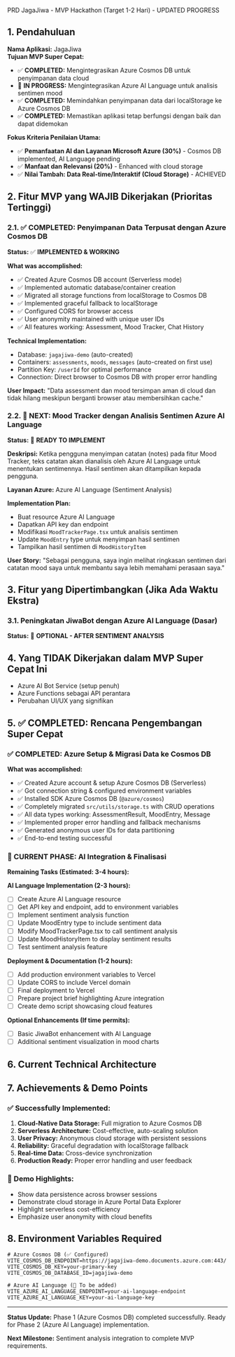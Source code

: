 PRD JagaJiwa - MVP Hackathon (Target 1-2 Hari) - UPDATED PROGRESS

## 1. Pendahuluan
**Nama Aplikasi:** JagaJiwa  
**Tujuan MVP Super Cepat:**
- ✅ **COMPLETED:** Mengintegrasikan Azure Cosmos DB untuk penyimpanan data cloud
- 🔄 **IN PROGRESS:** Mengintegrasikan Azure AI Language untuk analisis sentimen mood
- ✅ **COMPLETED:** Memindahkan penyimpanan data dari localStorage ke Azure Cosmos DB 
- ✅ **COMPLETED:** Memastikan aplikasi tetap berfungsi dengan baik dan dapat didemokan

**Fokus Kriteria Penilaian Utama:**
- ✅ **Pemanfaatan AI dan Layanan Microsoft Azure (30%)** - Cosmos DB implemented, AI Language pending
- ✅ **Manfaat dan Relevansi (20%)** - Enhanced with cloud storage
- ✅ **Nilai Tambah: Data Real-time/Interaktif (Cloud Storage)** - ACHIEVED

## 2. Fitur MVP yang WAJIB Dikerjakan (Prioritas Tertinggi)

### 2.1. ✅ COMPLETED: Penyimpanan Data Terpusat dengan Azure Cosmos DB

**Status:** ✅ **IMPLEMENTED & WORKING**

**What was accomplished:**
- ✅ Created Azure Cosmos DB account (Serverless mode)
- ✅ Implemented automatic database/container creation
- ✅ Migrated all storage functions from localStorage to Cosmos DB
- ✅ Implemented graceful fallback to localStorage
- ✅ Configured CORS for browser access
- ✅ User anonymity maintained with unique user IDs
- ✅ All features working: Assessment, Mood Tracker, Chat History

**Technical Implementation:**
- Database: `jagajiwa-demo` (auto-created)
- Containers: `assessments`, `moods`, `messages` (auto-created on first use)
- Partition Key: `/userId` for optimal performance
- Connection: Direct browser to Cosmos DB with proper error handling

**User Impact:** "Data assessment dan mood tersimpan aman di cloud dan tidak hilang meskipun berganti browser atau membersihkan cache."

### 2.2. 🔄 NEXT: Mood Tracker dengan Analisis Sentimen Azure AI Language

**Status:** 🔄 **READY TO IMPLEMENT**

**Deskripsi:** Ketika pengguna menyimpan catatan (notes) pada fitur Mood Tracker, teks catatan akan dianalisis oleh Azure AI Language untuk menentukan sentimennya. Hasil sentimen akan ditampilkan kepada pengguna.

**Layanan Azure:** Azure AI Language (Sentiment Analysis)

**Implementation Plan:**
- Buat resource Azure AI Language
- Dapatkan API key dan endpoint
- Modifikasi `MoodTrackerPage.tsx` untuk analisis sentimen
- Update `MoodEntry` type untuk menyimpan hasil sentimen
- Tampilkan hasil sentimen di `MoodHistoryItem`

**User Story:** "Sebagai pengguna, saya ingin melihat ringkasan sentimen dari catatan mood saya untuk membantu saya lebih memahami perasaan saya."

## 3. Fitur yang Dipertimbangkan (Jika Ada Waktu Ekstra)

### 3.1. Peningkatan JiwaBot dengan Azure AI Language (Dasar)
**Status:** 🔄 **OPTIONAL - AFTER SENTIMENT ANALYSIS**

## 4. Yang TIDAK Dikerjakan dalam MVP Super Cepat Ini
- Azure AI Bot Service (setup penuh)
- Azure Functions sebagai API perantara
- Perubahan UI/UX yang signifikan

## 5. ✅ COMPLETED: Rencana Pengembangan Super Cepat 

### ✅ COMPLETED: Azure Setup & Migrasi Data ke Cosmos DB

**What was accomplished:**
- ✅ Created Azure account & setup Azure Cosmos DB (Serverless)
- ✅ Got connection string & configured environment variables
- ✅ Installed SDK Azure Cosmos DB (`@azure/cosmos`)
- ✅ Completely migrated `src/utils/storage.ts` with CRUD operations
- ✅ All data types working: AssessmentResult, MoodEntry, Message
- ✅ Implemented proper error handling and fallback mechanisms
- ✅ Generated anonymous user IDs for data partitioning
- ✅ End-to-end testing successful

### 🔄 CURRENT PHASE: AI Integration & Finalisasi

**Remaining Tasks (Estimated: 3-4 hours):**

**AI Language Implementation (2-3 hours):**
- [ ] Create Azure AI Language resource
- [ ] Get API key and endpoint, add to environment variables
- [ ] Implement sentiment analysis function
- [ ] Update MoodEntry type to include sentiment data
- [ ] Modify MoodTrackerPage.tsx to call sentiment analysis
- [ ] Update MoodHistoryItem to display sentiment results
- [ ] Test sentiment analysis feature

**Deployment & Documentation (1-2 hours):**
- [ ] Add production environment variables to Vercel
- [ ] Update CORS to include Vercel domain
- [ ] Final deployment to Vercel
- [ ] Prepare project brief highlighting Azure integration
- [ ] Create demo script showcasing cloud features

**Optional Enhancements (If time permits):**
- [ ] Basic JiwaBot enhancement with AI Language
- [ ] Additional sentiment visualization in mood charts

## 6. Current Technical Architecture

## 7. Achievements & Demo Points

### ✅ Successfully Implemented:
1. **Cloud-Native Data Storage:** Full migration to Azure Cosmos DB
2. **Serverless Architecture:** Cost-effective, auto-scaling solution  
3. **User Privacy:** Anonymous cloud storage with persistent sessions
4. **Reliability:** Graceful degradation with localStorage fallback
5. **Real-time Data:** Cross-device synchronization
6. **Production Ready:** Proper error handling and user feedback

### 🎯 Demo Highlights:
- Show data persistence across browser sessions
- Demonstrate cloud storage in Azure Portal Data Explorer
- Highlight serverless cost-efficiency
- Emphasize user anonymity with cloud benefits

## 8. Environment Variables Required

```env
# Azure Cosmos DB (✅ Configured)
VITE_COSMOS_DB_ENDPOINT=https://jagajiwa-demo.documents.azure.com:443/
VITE_COSMOS_DB_KEY=your-primary-key
VITE_COSMOS_DB_DATABASE_ID=jagajiwa-demo

# Azure AI Language (🔄 To be added)
VITE_AZURE_AI_LANGUAGE_ENDPOINT=your-ai-language-endpoint
VITE_AZURE_AI_LANGUAGE_KEY=your-ai-language-key
```

---

**Status Update:** Phase 1 (Azure Cosmos DB) completed successfully. Ready for Phase 2 (Azure AI Language) implementation.

**Next Milestone:** Sentiment analysis integration to complete MVP requirements.